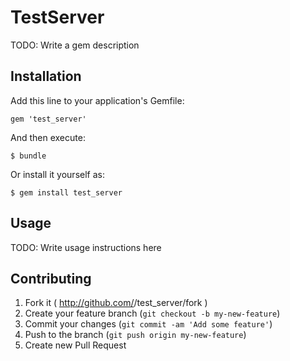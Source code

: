 # TestServer

TODO: Write a gem description

## Installation

Add this line to your application's Gemfile:

    gem 'test_server'

And then execute:

    $ bundle

Or install it yourself as:

    $ gem install test_server

## Usage

TODO: Write usage instructions here

## Contributing

1. Fork it ( http://github.com/<my-github-username>/test_server/fork )
2. Create your feature branch (`git checkout -b my-new-feature`)
3. Commit your changes (`git commit -am 'Add some feature'`)
4. Push to the branch (`git push origin my-new-feature`)
5. Create new Pull Request
